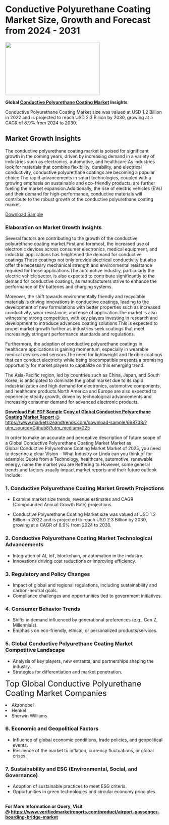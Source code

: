 <H1>Conductive Polyurethane Coating Market Size, Growth and Forecast from 2024 - 2031</H1><img class="aligncenter size-medium wp-image-584254" src="https://thirdeyenews.in/wp-content/uploads/2024/09/Global-Market-Research-300x168.jpeg" alt="" width="300" height="168" /><p><strong>Global&nbsp;<a href="https://www.marketsizeandtrends.com/download-sample/698738/?utm_source=Github8j?utm_medium=225">Conductive Polyurethane Coating Market</a> Insights</strong></p><p>Conductive Polyurethane Coating Market size was valued at USD 1.2 Billion in 2022 and is projected to reach USD 2.3 Billion by 2030, growing at a CAGR of 8.9% from 2024 to 2030.</p><p><h2>Market Growth Insights</h2> <p>The conductive polyurethane coating market is poised for significant growth in the coming years, driven by increasing demand in a variety of industries such as electronics, automotive, and healthcare.As industries look for materials that combine flexibility, durability, and electrical conductivity, conductive polyurethane coatings are becoming a popular choice.The rapid advancements in smart technologies, coupled with a growing emphasis on sustainable and eco-friendly products, are further fueling the market expansion.Additionally, the rise of electric vehicles (EVs) and their demand for high-performance, conductive materials will contribute to the robust growth of the conductive polyurethane coating market.</p> <p><a href="#">Download Sample</a></p> <h3>Elaboration on Market Growth Insights</h3> <p>Several factors are contributing to the growth of the conductive polyurethane coating market.First and foremost, the increased use of electronic devices across consumer electronics, medical equipment, and industrial applications has heightened the demand for conductive coatings.These coatings not only provide electrical conductivity but also offer the necessary mechanical strength and environmental resistance required for these applications.The automotive industry, particularly the electric vehicle sector, is also expected to contribute significantly to the demand for conductive coatings, as manufacturers strive to enhance the performance of EV batteries and charging systems.</p> <p>Moreover, the shift towards environmentally friendly and recyclable materials is driving innovations in conductive coatings, leading to the development of new formulations with better properties such as increased conductivity, wear resistance, and ease of application.The market is also witnessing strong competition, with key players investing in research and development to introduce advanced coating solutions.This is expected to propel market growth further as industries seek coatings that meet increasingly stringent performance standards and regulations.</p> <p>Furthermore, the adoption of conductive polyurethane coatings in healthcare applications is gaining momentum, especially in wearable medical devices and sensors.The need for lightweight and flexible coatings that can conduct electricity while being biocompatible presents a promising opportunity for market players to capitalize on this emerging trend.</p> <p>The Asia-Pacific region, led by countries such as China, Japan, and South Korea, is anticipated to dominate the global market due to its rapid industrialization and high demand for electronics, automotive components, and healthcare products.North America and Europe are also expected to experience steady growth, driven by technological advancements and increasing consumer demand for advanced electronic products.</p> <p><a href="#"></p><p><span class=""><strong>Download Full PDF Sample Copy of Global Conductive Polyurethane Coating Market Report</strong> @ <a href="https://www.marketsizeandtrends.com/download-sample/698738/?utm_source=Github8j?utm_medium=225" target="_blank">https://www.marketsizeandtrends.com/download-sample/698738/?utm_source=Github8j?utm_medium=225</a></span></p><p>In order to make an accurate and perceptive description of future scope of a Global&nbsp;Conductive Polyurethane Coating Market Market as Global&nbsp;Conductive Polyurethane Coating Market Market of 2025, you need to describe a clear Vision &ndash; What Industry or Linda can you think of for example: Quote from a Technology, healthcare, automotive, renewable energy, name the market you are Reffering to.However, some general trends and factors usually impact market reports and their future outlook include:</p><h3>1.&nbsp;<strong>Conductive Polyurethane Coating Market Growth Projections</strong></h3><ul><li>Examine market size trends, revenue estimates and CAGR (Compounded Annual Growth Rate) projections.</li><li><p>Conductive Polyurethane Coating Market size was valued at USD 1.2 Billion in 2022 and is projected to reach USD 2.3 Billion by 2030, growing at a CAGR of 8.9% from 2024 to 2030.</p></li></ul><h3>2.&nbsp;<strong>Conductive Polyurethane Coating Market Technological Advancements</strong></h3><ul><li>Integration of AI, IoT, blockchain, or automation in the industry.</li><li>Innovations driving cost reductions or improving efficiency.</li></ul><h3>3.&nbsp;<strong>Regulatory and Policy Changes</strong></h3><ul><li>Impact of global and regional regulations, including sustainability and carbon-neutral goals.</li><li>Compliance challenges and opportunities tied to government initiatives.</li></ul><h3>4.&nbsp;<strong>Consumer Behavior Trends</strong></h3><ul><li>Shifts in demand influenced by generational preferences (e.g., Gen Z, Millennials).</li><li>Emphasis on eco-friendly, ethical, or personalized products/services.</li></ul><h3>5.&nbsp;<strong>Global Conductive Polyurethane Coating Market Competitive Landscape</strong></h3><ul><li>Analysis of key players, new entrants, and partnerships shaping the industry.</li><li>Strategies for differentiation and market penetration.</li></ul><p data-pm-slice="1 1 []"><span style="color: inherit; font-family: inherit; font-size: 25px;">Top Global Conductive Polyurethane Coating Market Companies</span></p><div class="" data-test-id=""><p><li>Akzonobel</li><li> Henkel</li><li> Sherwin Williams</li></p></div><h3>6.&nbsp;<strong>Economic and Geopolitical Factors</strong></h3><ul><li>Influence of global economic conditions, trade policies, and geopolitical events.</li><li>Resilience of the market to inflation, currency fluctuations, or global crises.</li></ul><h3>7.&nbsp;<strong>Sustainability and ESG (Environmental, Social, and Governance)</strong></h3><ul><li>Adoption of sustainable practices to meet ESG criteria.</li><li>Opportunities in green technologies and circular economy principles.</li></ul><h2><strong style="font-size: 14px;">For More Information or Query, Visit @&nbsp;</strong><a style="background-color: #ffffff; font-size: 14px;" href="https://www.marketsizeandtrends.com/report/conductive-polyurethane-coating-market/" target="_blank">https://www.verifiedmarketreports.com/product/airport-passenger-boarding-bridge-market</a></h2>